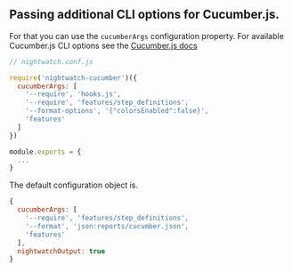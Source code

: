 ## Passing additional CLI options for Cucumber.js.

For that you can use the `cucumberArgs` configuration property. For available Cucumber.js CLI options see the [Cucumber.js docs](https://github.com/cucumber/cucumber-js/blob/master/docs/cli.md)

```javascript
// nightwatch.conf.js

require('nightwatch-cucumber')({
  cucumberArgs: [
    '--require', 'hooks.js',
    '--require', 'features/step_definitions',
    '--format-options', '{"colorsEnabled":false}',
    'features'
  ]
})

module.exports = {
  ...
}
```

The default configuration object is.

```javascript
{
  cucumberArgs: [
    '--require', 'features/step_definitions',
    '--format', 'json:reports/cucumber.json',
    'features'
  ],
  nightwatchOutput: true
}
```
